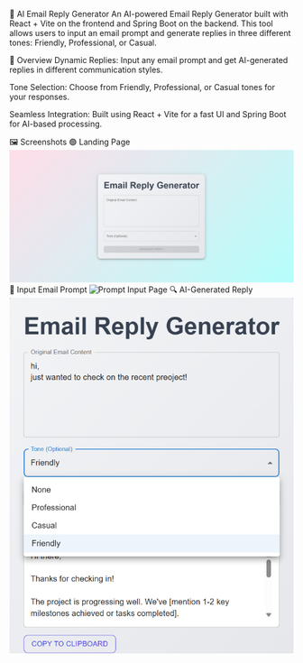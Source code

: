 📧 AI Email Reply Generator
An AI-powered Email Reply Generator built with React + Vite on the frontend and Spring Boot on the backend. This tool allows users to input an email prompt and generate replies in three different tones: Friendly, Professional, or Casual.

📝 Overview
Dynamic Replies: Input any email prompt and get AI-generated replies in different communication styles.

Tone Selection: Choose from Friendly, Professional, or Casual tones for your responses.

Seamless Integration: Built using React + Vite for a fast UI and Spring Boot for AI-based processing.

🖼️ Screenshots
🟢 Landing Page
<img src="images/Landing page.png" alt="Landing Page" width="600">
📝 Input Email Prompt
<img src=".images/generator.png" alt="Prompt Input Page" width="600">
🔍 AI-Generated Reply
<img src="images/promt.png" alt="AI Reply Output" width="600">
